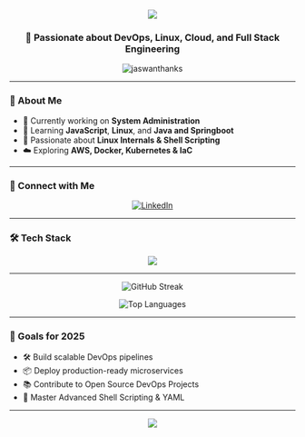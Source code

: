 <h1 align="center">
    <img src="https://readme-typing-svg.herokuapp.com/?font=Righteous&size=35&center=true&vCenter=true&width=500&height=70&duration=4000&lines=Hi+There!+👋;+I'm+Jaswanthan+KS!;" />
</h1>

<h3 align="center">🚀 Passionate about DevOps, Linux, Cloud, and Full Stack Engineering</h3>

<p align="center">
  <img src="https://komarev.com/ghpvc/?username=jaswanthanks&label=Profile%20views&color=0e75b6&style=flat" alt="jaswanthanks" />
</p>

---

### 🧠 About Me

- 🔭 Currently working on **System Administration**
- 🌱 Learning **JavaScript**, **Linux**, and **Java and Springboot**
- 🐧 Passionate about **Linux Internals & Shell Scripting**
- ☁️ Exploring **AWS, Docker, Kubernetes & IaC**

---

### 🤝 Connect with Me

<p align="center">
  <a href="https://www.linkedin.com/in/jaswanthanks/" target="_blank">
    <img src="https://skillicons.dev/icons?i=linkedin" alt="LinkedIn" />
  </a>
</p>

---

### 🛠️ Tech Stack

<p align="center">
  <img src="https://skillicons.dev/icons?i=html,css,js,react,java,mysql,linux,aws,docker,jenkins,git" />
</p>

---



<p align="center">
  <img src="https://github-readme-streak-stats.herokuapp.com/?user=jaswanthanks&theme=tokyonight&hide_border=true" alt="GitHub Streak" />
</p>


<p align="center">
  <img src="https://github-readme-stats.vercel.app/api/top-langs/?username=jaswanthanks&layout=compact&theme=tokyonight&hide_border=true" alt="Top Languages" />
</p>

---

### 🎯 Goals for 2025

- 🛠 Build scalable DevOps pipelines
- 📦 Deploy production-ready microservices
- 📚 Contribute to Open Source DevOps Projects
- 📜 Master Advanced Shell Scripting & YAML

---

<p align="center">
  <img src="https://readme-typing-svg.demolab.com?font=Fira+Code&size=22&pause=1000&color=F7B267&center=true&vCenter=true&width=700&height=45&lines=Automation+is+the+Future...;Linux+is+My+Playground.;Cloud+Native+%7C+CI%2FCD+Champion+%7C+DevOps+Driven" />
</p>
